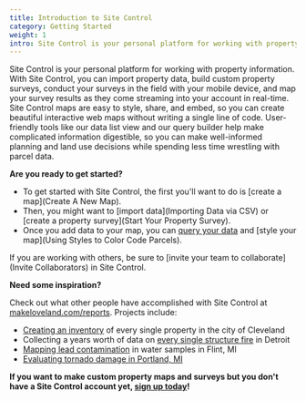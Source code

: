 ```yaml
---
title: Introduction to Site Control
category: Getting Started
weight: 1
intro: Site Control is your personal platform for working with property information
---
```


Site Control is your personal platform for working with property information. With Site Control, you can import property data, build custom property surveys, conduct your surveys in the field with your mobile device, and map your survey results as they come streaming into your account in real-time. Site Control maps are easy to style, share, and embed, so you can create beautiful interactive web maps without writing a single line of code. User-friendly tools like our data list view and our query builder help make complicated information digestible, so you can make well-informed planning and land use decisions while spending less time wrestling with parcel data.

**Are you ready to get started?**

* To get started with Site Control, the first you'll want to do is [create a map](Create A New Map).
* Then, you might want to [import data](Importing Data via CSV) or [create a property survey](Start Your Property Survey).
* Once you add data to your map, you can [query your data](Query) and [style your map](Using Styles to Color Code Parcels).

If you are working with others, be sure to [invite your team to collaborate](Invite Collaborators) in Site Control.

**Need some inspiration?**

Check out what other people have accomplished with Site Control at [makeloveland.com/reports](http://makeloveland.com/reports). Projects include:
* [Creating an inventory](http://makeloveland.com/reports/cleveland) of every single property in the city of Cleveland
* Collecting a years worth of data on [every single structure fire](http://makeloveland.com/reports/fire) in Detroit
* [Mapping lead contamination](http://makeloveland.com/reports/flint) in water samples in Flint, MI
* [Evaluating tornado damage in Portland, MI](https://makeloveland.com/blog/portland-tornado-damage-survey)

**If you want to make custom property maps and surveys but you don't have a Site Control account yet, [sign up today](http://sitecontrol.us)!**
